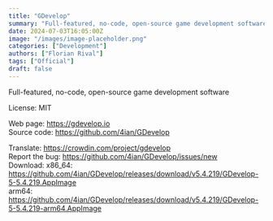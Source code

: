 ```yaml
---
title: "GDevelop"
summary: "Full-featured, no-code, open-source game development software"
date: 2024-07-03T16:05:00Z
image: "/images/image-placeholder.png"
categories: ["Development"]
authors: ["Florian Rival"]
tags: ["Official"]
draft: false
---
```


Full-featured, no-code, open-source game development software

License: MIT

Web page: <https://gdevelop.io>  
Source code: <https://github.com/4ian/GDevelop>

Translate: <https://crowdin.com/project/gdevelop>  
Report the bug: <https://github.com/4ian/GDevelop/issues/new>  
Download:   x86_64: <https://github.com/4ian/GDevelop/releases/download/v5.4.219/GDevelop-5-5.4.219.AppImage>  
            arm64: <https://github.com/4ian/GDevelop/releases/download/v5.4.219/GDevelop-5-5.4.219-arm64.AppImage>
